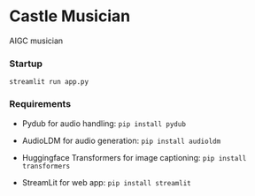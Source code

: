 # Castle Musician
 AIGC musician



### Startup

`streamlit run app.py`



### Requirements

- Pydub for audio handling: `pip install pydub`

- AudioLDM for audio generation: `pip install audioldm`

- Huggingface Transformers for image captioning: `pip install transformers`

- StreamLit for web app: `pip install streamlit`

  



